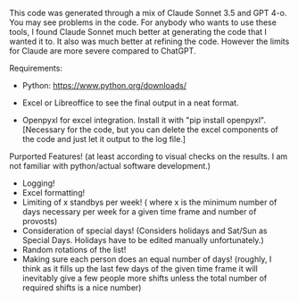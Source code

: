 This code was generated through a mix of Claude Sonnet 3.5 and GPT 4-o. You may see problems in the code. For anybody who wants to use these tools, I found Claude Sonnet much better at generating the code that I wanted it to. It also was much better at refining the code. However the limits for Claude are more severe compared to ChatGPT.

Requirements:

- Python: https://www.python.org/downloads/

- Excel or Libreoffice to see the final output in a neat format.

- Openpyxl for excel integration. Install it with "pip install openpyxl". [Necessary for the code, but you can delete the excel components of the code and just let it output to the log file.]


Purported Features! (at least according to visual checks on the results. I am not familiar with python/actual software development.)
- Logging!
- Excel formatting!
- Limiting of x standbys per week! ( where x is the minimum number of days necessary per week for a given time frame and number of provosts)
- Consideration of special days! (Considers holidays and Sat/Sun as Special Days. Holidays have to be edited manually unfortunately.)
- Random rotations of the list!
- Making sure each person does an equal number of days! (roughly, I think as it fills up the last few days of the given time frame it will inevitably give a few people more shifts unless the total number of required shifts is a nice number)

